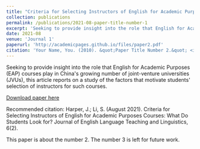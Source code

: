```yaml
---
title: "Criteria for Selecting Instructors of English for Academic Purposes Courses: What Do Students Look for?"
collection: publications
permalink: /publications/2021-08-paper-title-number-1
excerpt: 'Seeking to provide insight into the role that English for Academic Purposes (EAP) courses play in China's growing number of joint-venture universities (JVUs), this article reports on a study of the factors that motivate students' selection of instructors for such courses.'
date: 2021-08
venue: 'Journal 1'
paperurl: 'http://academicpages.github.io/files/paper2.pdf'
citation: 'Your Name, You. (2010). &quot;Paper Title Number 2.&quot; <i>Journal 1</i>. 1(2).'
---
```


Seeking to provide insight into the role that English for Academic Purposes (EAP) courses play in China's growing number of joint-venture universities (JVUs), this article reports on a study of the factors that motivate students' selection of instructors for such courses.

[Download paper here](http://itisirene.github.io/files/paper1.pdf)

Recommended citation: Harper, J.; Li, S. (August 2021). Criteria for Selecting Instructors of English for Academic Purposes Courses:
What Do Students Look for? Journal of English Language Teaching and Linguistics, 6(2).

This paper is about the number 2. The number 3 is left for future work.
